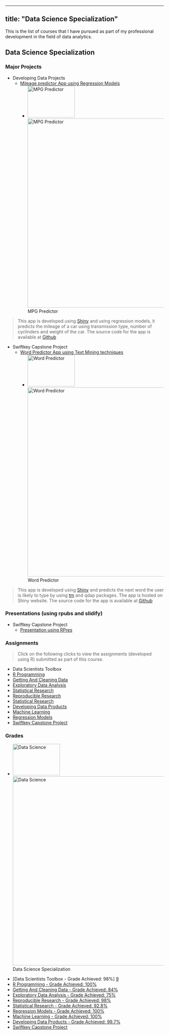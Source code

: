 
---
title: "Data Science Specialization"
---

This is the list of courses that I have pursued as part of my professional development in the field of data analytics.


## Data Science Specialization

###  Major Projects
   + Developing Data Projects
       * [Mileage predictor App using Regression Models][8]
    <ul class="enlarge"> 
    <li>
    <img src="/wwwtest/static/img/apps/word_predictor.png" width="150px" height="100px" alt="MPG Predictor" /> 
    <span> 
    <img src="/wwwtest/static/img/apps/word_predictor_large.png" width="900px" height="600px" alt="MPG Predictor" />
    <br/>MPG Predictor 
    </span>
    </li>
    </ul>

> This app is developed using [Shiny][4] and using regression models, it predicts the mileage of a car using transmission type, number of cyclinders and weight of the car. The source code for the app is available at [Github][8]

   + Swiftkey Capstone Project
       * [Word Predictor App  using Text Mining techniques][1] 
    <ul class="enlarge"> 
    <li>
    <img src="/wwwtest/static/img/apps/mpg_predictor.png" width="150px" height="100px" alt="Word  Predictor" /> 
    <span> 
    <img src="/wwwtest/static/img/apps/mpg_predictor_large.png" width="900px" height="600px" alt="Word Predictor" />
    <br/>Word Predictor 
    </span>
    </li>
    </ul>

> This app is developed using [Shiny][4] and predicts the next word the user is likely to type by using [tm][3] and qdap packages. The app is hosted on Shiny website. The source code for the app is available at [Github][5]

###  Presentations (using rpubs and slidify)
   + Swiftkey Capstone Project 
       * [Presentation using RPres][2]

###  Assignments

> Click on the following clicks to view the assignments (developed using R) submitted as part of this course.

   + Data Scientists Toolbox
   + [R Programming][6]
   + [Getting And Cleaning Data][19]
   + [Exploratory Data Analysis][21]
   + [Statistical Research][20]
   + [Reproducible Research][24]
   + [Statistical Research][23]
   + [Developing Data Products][7]
   + [Machine Learning][25]
   + [Regression Models][22]
   + [Swiftkey Capstone Project][26]

###  Grades
   <ul class="enlarge"> 
    <li>
    <img src="/wwwtest/static/img/apps/jhudatascience.jpg" width="150px" height="100px" alt="Data Science" /> 
    <span> 
    <img src="/wwwtest/static/img/apps/jhudatascience_large.png" width="900px" height="600px" alt="Data Science" />
    <br/>Data Science Specialization 
    </span>
    </li>
    </ul>

   + [Data Scientists Toolbox -  Grade Achieved: 98%] [9]
   + [R Programming -  Grade Achieved: 100%][15]
   + [Getting And Cleaning Data - Grade Achieved: 84%][12]
   + [Exploratory Data Analysis - Grade Achieved: 75%][11]
   + [Reproducible Research - Grade Achieved: 98%][10]
   + [Statistical Research - Grade Achieved: 92.8%][16]
   + [Regression Models - Grade Achieved: 100%][14]
   + [Machine Learning - Grade Achieved: 100%][13]
   + [Developing Data Products - Grade Achieved: 99.7%][17]
   + [Swiftkey Capstone Project][18]

[1]: https://dxrodri.shinyapps.io/WordPredictor/  "Word Predictor App" 
[2]: http://rpubs.com/dxrodri/WordPredictor
[3]: http://cran.r-project.org/web/packages/tm/vignettes/tm.pdf
[4]: http://shiny.rstudio.com/
[5]: https://github.com/dxrodri/datasciencecoursera/tree/master/SwiftKeyCapstone
[6]: https://github.com/dxrodri/datasciencecoursera/tree/master/RProgramming/Assignments
[7]: https://github.com/dxrodri/datasciencecoursera/tree/master/DevelopingDataProducts/MPGPredictor
[8]: https://dxrodri.shinyapps.io/MPGPredictor/
[9]: hhttps://www.coursera.org/account/accomplishments/verify/NWJ3ZKKJHQ "Grade Achieved: 98%"
[10]: https://www.coursera.org/account/accomplishments/verify/UWKX5THDVP "Grade Achieved: 98%"
[11]: https://www.coursera.org/account/accomplishments/verify/RGZMM38YD9 "Grade Achieved: 75%"
[12]: https://www.coursera.org/account/accomplishments/verify/T45VL3D5H9 "Grade Achieved: 84%"
[13]: https://www.coursera.org/account/accomplishments/verify/G9FNZ89NRD "Grade Achieved: 100%"
[14]: https://www.coursera.org/account/accomplishments/verify/98Q3RXDXQ8 "Grade Achieved: 100%"
[15]: https://www.coursera.org/account/accomplishments/verify/PL9BTGG86K "Grade Achieved: 100%"
[16]: https://www.coursera.org/account/accomplishments/verify/TX5PMBN95Z "Grade Achieved: 92.8%"
[17]: https://www.coursera.org/account/accomplishments/verify/QCV3RZ72E9 "Grade Achieved: 99.7%"
[18]: https://www.coursera.org/account/accomplishments/records
[19]: https://github.com/dxrodri/datasciencecoursera/tree/master/GettingAndCleaningData/Assignments
[20]: https://github.com/dxrodri/datasciencecoursera/tree/master/Stastical%20Research
[21]: https://github.com/dxrodri/datasciencecoursera/tree/master/ExploratoryDataAnalysis/Assignments/Assignment2
[22]: https://github.com/dxrodri/datasciencecoursera/tree/master/RegressionModels
[23]: https://github.com/dxrodri/datasciencecoursera/tree/master/Stastical%20Research
[24]: https://github.com/dxrodri/datasciencecoursera/tree/master/ReproducibleResearch
[25]: https://github.com/dxrodri/datasciencecoursera/tree/master/Machine%20Learning
[26]: https://github.com/dxrodri/datasciencecoursera/tree/master/SwiftKeyCapstone
